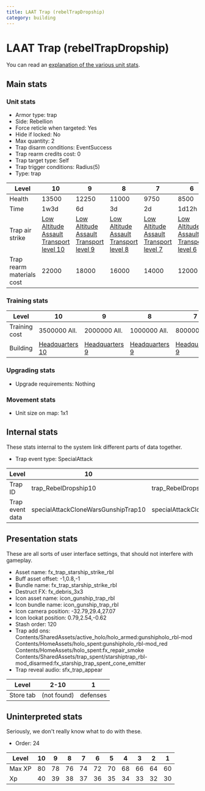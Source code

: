 ```yaml
---
title: LAAT Trap (rebelTrapDropship)
category: building
---
```


# LAAT Trap (rebelTrapDropship)

You can read an [explanation  of the various unit stats](unitexplained.md).

## Main stats

### Unit stats

  * Armor type: trap
  * Side: Rebellion
  * Force reticle when targeted: Yes
  * Hide if locked: No
  * Max quantity: 2
  * Trap disarm conditions: EventSuccess
  * Trap rearm credits cost: 0
  * Trap target type: Self
  * Trap trigger conditions: Radius(5)
  * Type: trap

|Level                    |10                                                                  |9                                                                  |8                                                                  |7                                                                  |6                                                                  |5                                                                  |4                                                                  |3                                                                  |2                                                                  |1                                                                  |
|-------------------------|--------------------------------------------------------------------|-------------------------------------------------------------------|-------------------------------------------------------------------|-------------------------------------------------------------------|-------------------------------------------------------------------|-------------------------------------------------------------------|-------------------------------------------------------------------|-------------------------------------------------------------------|-------------------------------------------------------------------|-------------------------------------------------------------------|
|Health                   |13500                                                               |12250                                                              |11000                                                              |9750                                                               |8500                                                               |7250                                                               |6000                                                               |4500                                                               |3750                                                               |2500                                                               |
|Time                     |1w3d                                                                |6d                                                                 |3d                                                                 |2d                                                                 |1d12h                                                              |1d                                                                 |12h                                                                |2h                                                                 |15m                                                                |1m                                                                 |
|Trap air strike          |[Low Altitude Assault Transport level 10](CloneWarsGunshipTrap.html)|[Low Altitude Assault Transport level 9](CloneWarsGunshipTrap.html)|[Low Altitude Assault Transport level 8](CloneWarsGunshipTrap.html)|[Low Altitude Assault Transport level 7](CloneWarsGunshipTrap.html)|[Low Altitude Assault Transport level 6](CloneWarsGunshipTrap.html)|[Low Altitude Assault Transport level 5](CloneWarsGunshipTrap.html)|[Low Altitude Assault Transport level 4](CloneWarsGunshipTrap.html)|[Low Altitude Assault Transport level 3](CloneWarsGunshipTrap.html)|[Low Altitude Assault Transport level 2](CloneWarsGunshipTrap.html)|[Low Altitude Assault Transport level 1](CloneWarsGunshipTrap.html)|
|Trap rearm materials cost|22000                                                               |18000                                                              |16000                                                              |14000                                                              |12000                                                              |10000                                                              |8000                                                               |6000                                                               |4000                                                               |2000                                                               |


### Training stats

|Level        |10                             |9                             |8                             |7                             |6                             |5                             |4                             |3                             |2                             |1                             |
|-------------|-------------------------------|------------------------------|------------------------------|------------------------------|------------------------------|------------------------------|------------------------------|------------------------------|------------------------------|------------------------------|
|Training cost|3500000 All.                   |2000000 All.                  |1000000 All.                  |800000 All.                   |400000 All.                   |150000 All.                   |75000 All.                    |20000 All.                    |3600 All.                     |1800 All.                     |
|Building     |[Headquarters 10](rebelHQ.html)|[Headquarters 9](rebelHQ.html)|[Headquarters 9](rebelHQ.html)|[Headquarters 9](rebelHQ.html)|[Headquarters 9](rebelHQ.html)|[Headquarters 9](rebelHQ.html)|[Headquarters 9](rebelHQ.html)|[Headquarters 9](rebelHQ.html)|[Headquarters 9](rebelHQ.html)|[Headquarters 9](rebelHQ.html)|


### Upgrading stats

  * Upgrade requirements: Nothing

### Movement stats

  * Unit size on map: 1x1

## Internal stats

These stats internal to the system link different parts of data together.

  * Trap event type: SpecialAttack

|Level          |10                                 |9                                 |8                                 |7                                 |6                                 |5                                 |4                                 |3                                 |2                                 |1                                 |
|---------------|-----------------------------------|----------------------------------|----------------------------------|----------------------------------|----------------------------------|----------------------------------|----------------------------------|----------------------------------|----------------------------------|----------------------------------|
|Trap ID        |trap_RebelDropship10               |trap_RebelDropship9               |trap_RebelDropship8               |trap_RebelDropship7               |trap_RebelDropship6               |trap_RebelDropship5               |trap_RebelDropship4               |trap_RebelDropship3               |trap_RebelDropship2               |trap_RebelDropship1               |
|Trap event data|specialAttackCloneWarsGunshipTrap10|specialAttackCloneWarsGunshipTrap9|specialAttackCloneWarsGunshipTrap8|specialAttackCloneWarsGunshipTrap7|specialAttackCloneWarsGunshipTrap6|specialAttackCloneWarsGunshipTrap5|specialAttackCloneWarsGunshipTrap4|specialAttackCloneWarsGunshipTrap3|specialAttackCloneWarsGunshipTrap2|specialAttackCloneWarsGunshipTrap1|


## Presentation stats

These are all sorts of user interface settings, that should not interfere with gameplay.

  * Asset name: fx_trap_starship_strike_rbl
  * Buff asset offset: -1,0.8,-1
  * Bundle name: fx_trap_starship_strike_rbl
  * Destruct FX: fx_debris_3x3
  * Icon asset name: icon_gunship_trap_rbl
  * Icon bundle name: icon_gunship_trap_rbl
  * Icon camera position: -32.79,29.4,27.07
  * Icon lookat position: 0.79,2.54,-0.62
  * Stash order: 120
  * Trap add ons: Contents/SharedAssets/active_holo/holo_armed:gunshipholo_rbl-mod Contents/HomeAssets/holo_spent:gunshipholo_rbl-mod_red Contents/HomeAssets/holo_spent:fx_repair_smoke Contents/SharedAssets/trap_spent/starshiptrap_rbl-mod_disarmed:fx_starship_trap_spent_cone_emitter
  * Trap reveal audio: sfx_trap_appear

|Level    |2-10       |1       |
|---------|-----------|--------|
|Store tab|(not found)|defenses|


## Uninterpreted stats

Seriously, we don't really know what to do with these.

  * Order: 24

|Level |10|9 |8 |7 |6 |5 |4 |3 |2 |1 |
|------|--|--|--|--|--|--|--|--|--|--|
|Max XP|80|78|76|74|72|70|68|66|64|60|
|Xp    |40|39|38|37|36|35|34|33|32|30|


